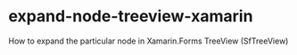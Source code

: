# expand-node-treeview-xamarin
How to expand the particular node in Xamarin.Forms TreeView (SfTreeView)
